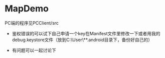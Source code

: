 # MapDemo
PC端的程序见PCClient/src

- 鉴权错误的可以试下自己申请一个key在Manifest文件里修改一下或者用我的debug.keystore文件（放到C:\\User\\**\.android目录下，备份好自己的）

- 有问题可以一起讨论下
